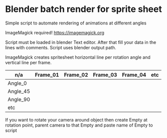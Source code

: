 # Blender batch render for sprite sheet
Simple script to automate rendering of animations at different angles

ImageMagick required!
https://imagemagick.org

Script must be loaded in blender Text editor.
After that fill your data in the lines with comments.
Script uses blender output path.

ImageMagick creates spritesheet horizontal line per rotation angle and vertical line per frame.

  n/a   |Frame_01  |  Frame_02  |  Frame_03  |  Frame_04 | etc
--------|----------|------------|------------|-----------|----------
Angle_0 |          |            |            |           |
Angle_45|          |            |            |           |
Angle_90|          |            |            |           |
etc     |          |            |            |           |

If you want to rotate your camera around object then create Empty at rotation point, 
parent camera to that Empty and paste name of Empty to script
